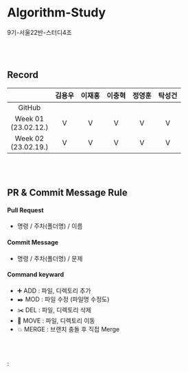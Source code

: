 # Algorithm-Study
9기-서울22반-스터디4조

<br></br>

## Record
|  | 김용우 | 이재홍 | 이충혁 | 정영훈 | 탁성건 |
| :---: | :---: | :---: | :---: | :---: | :---: |
| GitHub |  |
| Week 01</br>(23.02.12.) | V | V | V | V | V |
| Week 02</br>(23.02.19.)  | V | V | V | V | V |

<br></br>

## PR & Commit Message Rule

#### Pull Request

- 명령 / 주차(폴더명) / 이름

#### Commit Message

- 명령 / 주차(폴더명) / 문제

#### Command keyward

- :heavy_plus_sign: ADD : 파일, 디렉토리 추가
- :black_nib: MOD : 파일 수정 (파일명 수정도)
- :scissors: DEL : 파일, 디렉토리 삭제
- :open_file_folder: MOVE : 파일, 디렉토리 이동
- :boom: MERGE : 브랜치 충돌 후 직접 Merge

<br></br>

:
